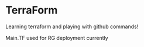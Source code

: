 # TerraForm
Learning terraform and playing with github commands!

Main.TF used for RG deployment currently 